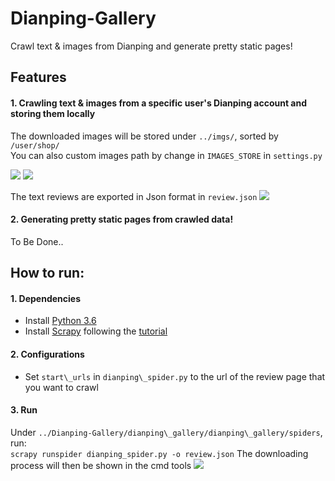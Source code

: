 # Dianping-Gallery
Crawl text & images from Dianping and generate pretty static pages!

## Features

#### 1. Crawling text & images from a specific user's Dianping account and storing them locally
The downloaded images will be stored under `../imgs/`, sorted by `/user/shop/`   
You can also custom images path by change in `IMAGES_STORE` in `settings.py`

![][folders]
![][images]  

The text reviews are exported in Json format in `review.json`
![][review]
#### 2. Generating pretty static pages from crawled data!
To Be Done..

## How to run:
#### 1. Dependencies
* Install [Python 3.6][python]
* Install [Scrapy][scrapy] following the [tutorial][scrapy_tutorial]

#### 2. Configurations
* Set `start\_urls` in `dianping\_spider.py` to the url of the review page that you want to crawl

#### 3. Run

Under `../Dianping-Gallery/dianping\_gallery/dianping\_gallery/spiders`, run:   
`scrapy runspider dianping_spider.py -o review.json`
The downloading process will then be shown in the cmd tools
![][cmd]

[folders]: ./preview/folders.png
[images]: ./preview/images.png
[review]: ./preview/review.PNG
[python]: https://www.python.org/
[scrapy]: https://scrapy.org/
[scrapy_tutorial]: https://docs.scrapy.org/en/latest/intro/install.html
[cmd]: ./preview/cmd.PNG